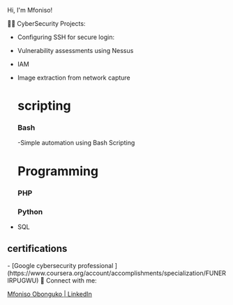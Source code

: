 Hi, I'm Mfoniso! 

👨‍💻 CyberSecurity Projects:


- Configuring SSH for secure login: 
- Vulnerability assessments using Nessus 
- IAM
- Image extraction from network capture 
  
  <h1> scripting </h1>
   <h3> Bash </h3>
    -Simple automation using Bash Scripting
  
  <h1> Programming </h1>
  <h3> PHP </h3> 
  <h3> Python </h3>

- SQL

<h2> certifications </h2>
- [Google cybersecurity professional 
](https://www.coursera.org/account/accomplishments/specialization/FUNERIRPUGWU)
 🤳 Connect with me:



[Mfoniso Obonguko | LinkedIn][linkedin]


[linkedin]: www.linkedin.com/in/mfonisoobonguko

